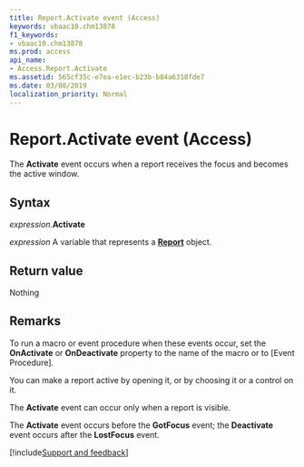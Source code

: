 ```yaml
---
title: Report.Activate event (Access)
keywords: vbaac10.chm13878
f1_keywords:
- vbaac10.chm13878
ms.prod: access
api_name:
- Access.Report.Activate
ms.assetid: 565cf35c-e7ea-e1ec-b23b-b84a6318fde7
ms.date: 03/08/2019
localization_priority: Normal
---
```



# Report.Activate event (Access)

The **Activate** event occurs when a report receives the focus and becomes the active window.


## Syntax

_expression_.**Activate**

_expression_ A variable that represents a **[Report](Access.Report.md)** object.


## Return value

Nothing


## Remarks

To run a macro or event procedure when these events occur, set the **OnActivate** or **OnDeactivate** property to the name of the macro or to [Event Procedure].

You can make a report active by opening it, or by choosing it or a control on it.

The **Activate** event can occur only when a report is visible.

The **Activate** event occurs before the **GotFocus** event; the **Deactivate** event occurs after the **LostFocus** event.


[!include[Support and feedback](~/includes/feedback-boilerplate.md)]